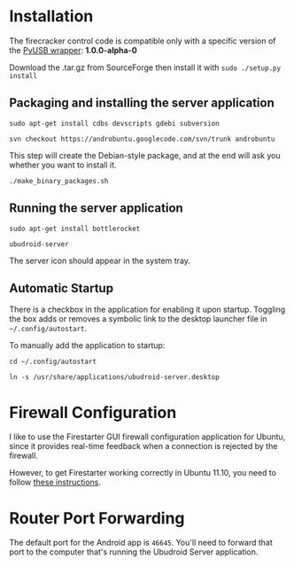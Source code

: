 # Installation #
The firecracker control code is compatible only with a specific version of the [PyUSB wrapper](https://sourceforge.net/apps/trac/pyusb/): **1.0.0-alpha-0**

Download the .tar.gz from SourceForge then install it with `sudo ./setup.py install`

## Packaging and installing the server application ##

`sudo apt-get install cdbs devscripts gdebi subversion`

`svn checkout https://androbuntu.googlecode.com/svn/trunk androbuntu`

This step will create the Debian-style package, and at the end will ask you whether you want to install it.

`./make_binary_packages.sh`


## Running the server application ##
`sudo apt-get install bottlerocket`

`ubudroid-server`

The server icon should appear in the system tray.

## Automatic Startup ##

There is a checkbox in the application for enabling it upon startup. Toggling the box adds or removes a symbolic link to the desktop launcher file in `~/.config/autostart`.

To manually add the application to startup:

`cd ~/.config/autostart`

`ln -s /usr/share/applications/ubudroid-server.desktop`

# Firewall Configuration #
I like to use the Firestarter GUI firewall configuration application for Ubuntu, since it provides real-time feedback when a connection is rejected by the firewall.

However, to get Firestarter working correctly in Ubuntu 11.10, you need to follow [these instructions](http://askubuntu.com/questions/52817/system-log-error-when-running-firestarter-configuration-program/52832#52832).

# Router Port Forwarding #

The default port for the Android app is `46645`. You'll need to forward that port to the computer that's running the Ubudroid Server application.